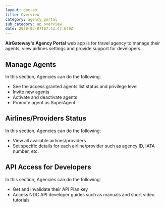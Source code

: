 ```yaml
---
layout: doc-ap
title: Overview
category: agency_portal
sub_category: ap_overview
date: 2020-03-07T07:43:47.649Z
---
```

**AirGateway's Agency Portal** web app is for travel agency to manage their agents, view airlines settings and provide support for developers.

## Manage Agents

In this section, Agencies can do the following:

* See the access granted agents list status and privilege level
* Invite new agents
* Activate and deactivate agents
* Promote agent as SuperAgent

## Airlines/Providers Status

In this section, Agencies can do the following:

* View all available airlines/providers
* Set specific details for each airline/provider such as agency ID, IATA number, etc.

## API Access for Developers

In this section, Agencies can do the following:

* Get and invalidate their API Plan key
* Access NDC API developer guides such as manuals and short video tutorials